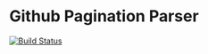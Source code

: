 # Github Pagination Parser

[![Build Status](https://travis-ci.org/codecasts/github-pagination-parser.svg?branch=master)](https://travis-ci.org/codecasts/github-pagination-parser)
